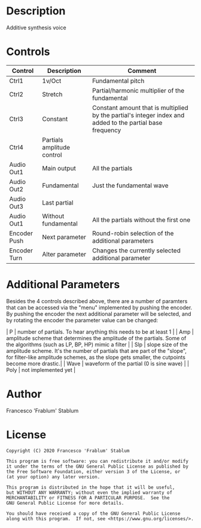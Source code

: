 # Description

Additive synthesis voice

# Controls

| Control | Description | Comment |
| --- | --- | --- |
| Ctrl1 | 1v/Oct | Fundamental pitch |
| Ctrl2 | Stretch | Partial/harmonic multiplier of the fundamental |
| Ctrl3 | Constant | Constant amount that is multiplied by the partial's integer index and added to the partial base frequency |
| Ctrl4 | Partials amplitude control |  |
| Audio Out1 | Main output | All the partials |
| Audio Out2 | Fundamental | Just the fundamental wave |
| Audio Out3 | Last partial | |
| Audio Out1 | Without fundamental | All the partials without the first one|
| Encoder Push | Next parameter | Round-robin selection of the additional parameters|
| Encoder Turn | Alter parameter | Changes the currently selected additional parameter |

# Additional Parameters

Besides the 4 controls described above, there are a number of paramters that can be
accessed via the "menu" implemented by pushing the encoder. By pushing the encoder
the next additional parameter will be selected, and by rotating the encoder
the parameter value can be changed:

| P | number of partials. To hear anything this needs to be at least 1 |
| Amp | amplitude scheme that determines the amplitude of the partials. 
Some of the algorithms (such as LP, BP, HP) mimic a filter |
| Slp | slope size of the amplitude scheme. It's the number of partials that are part of the "slope",
for filter-like amplitude schemes, as the slope gets smaller, the cutpoints become more drastic.|
| Wave | waveform of the partial (0 is sine wave) |
| Poly | not implemented yet |

# Author
Francesco 'Frablum' Stablum

# License

    Copyright (C) 2020 Francesco 'Frablum' Stablum

    This program is free software: you can redistribute it and/or modify
    it under the terms of the GNU General Public License as published by
    the Free Software Foundation, either version 3 of the License, or
    (at your option) any later version.

    This program is distributed in the hope that it will be useful,
    but WITHOUT ANY WARRANTY; without even the implied warranty of
    MERCHANTABILITY or FITNESS FOR A PARTICULAR PURPOSE.  See the
    GNU General Public License for more details.

    You should have received a copy of the GNU General Public License
    along with this program.  If not, see <https://www.gnu.org/licenses/>.


